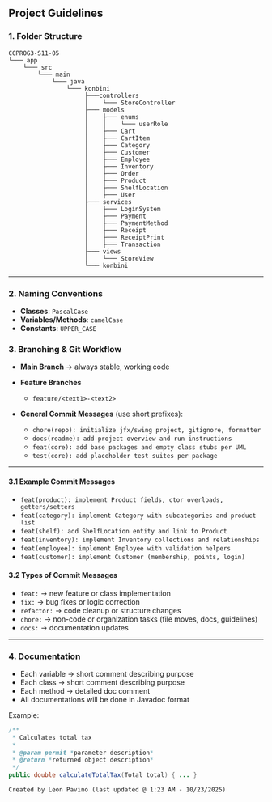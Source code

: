 
## Project Guidelines

### 1. Folder Structure

```
CCPROG3-S11-05
└─── app
    └─── src
        └─── main
            └─── java
                └─── konbini
                     ├───controllers
                     │    └─── StoreController
                     ├─── models
                     │    ├─── enums
                     │    │    └─── userRole
                     │    ├─── Cart
                     │    ├─── CartItem
                     │    ├─── Category
                     │    ├─── Customer
                     │    ├─── Employee
                     │    ├─── Inventory
                     │    ├─── Order
                     │    ├─── Product
                     │    ├─── ShelfLocation
                     │    ├─── User
                     ├─── services
                     │    ├─── LoginSystem
                     │    ├─── Payment
                     │    ├─── PaymentMethod
                     │    ├─── Receipt
                     │    ├─── ReceiptPrint
                     │    ├─── Transaction
                     ├─── views
                     │    └─── StoreView
                     └─── konbini
```
* **

### 2. Naming Conventions
* **Classes**: `PascalCase`
* **Variables/Methods**: `camelCase`
* **Constants**: `UPPER_CASE`

### 3. Branching & Git Workflow
* **Main Branch** → always stable, working code
* **Feature Branches**

  * `feature/<text1>-<text2>`

* **General Commit Messages** (use short prefixes):

  * `chore(repo): initialize jfx/swing project, gitignore, formatter`
  * `docs(readme): add project overview and run instructions`
  * `feat(core): add base packages and empty class stubs per UML`
  * `test(core): add placeholder test suites per package`
---
#### 3.1 Example Commit Messages
  * `feat(product): implement Product fields, ctor overloads, getters/setters`
  * `feat(category): implement Category with subcategories and product list`
  * `feat(shelf): add ShelfLocation entity and link to Product`
  * `feat(inventory): implement Inventory collections and relationships` 
  * `feat(employee): implement Employee with validation helpers` 
  * `feat(customer): implement Customer (membership, points, login)`


#### 3.2 Types of Commit Messages
  * `feat:` → new feature or class implementation
  * `fix:` → bug fixes or logic correction
  * `refactor:` → code cleanup or structure changes
  * `chore:` → non-code or organization tasks (file moves, docs, guidelines)
  * `docs:` → documentation updates


---

### 4. Documentation

* Each variable → short comment describing purpose
* Each class → short comment describing purpose
* Each method → detailed doc comment
* All documentations will be done in Javadoc format

Example:

```java
/**
 * Calculates total tax
 * 
 * @param permit *parameter description*
 * @return *returned object description*
 */
public double calculateTotalTax(Total total) { ... }
```

`Created by Leon Pavino (last updated @ 1:23 AM - 10/23/2025)`